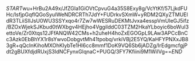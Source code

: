 $START$wu+HrBu2A49x/JfZGIa1GiOVtCpvuG4a35S8Exy8g/VcYtKf/57LjkdFUHc/lsfjpGqflQGoSyuIWeNDRCRTh7JdY+FUDrkvSXmW+yRDM2QXyZTMUEldR3TLiiSIIJsU0WU3SSYxqo4r7Zw7wWESRuDEKMtJvxa4esspVmUleGJ5ifz/BZOxWjekSJKbud0tWXbgv4HEjho4VggilddC03TZM2HkaYLboyic6boWul3ettoVe/Zr0Xtqs12JFfANQW42CMs+h2uheH4hoZxEGOGpL9LAw3APCcBnCc3Azk0EbBhYX1r8sYwvoDobgvtMh41tpobq/vrkiVBj2E5YQ/KaHFYPNXxJB83gR+qQcInKihoMXOhKIybTe1Hl6cc8mmf1DoK9VQ6Sb6jADZg/IrEdgmcfgjPdt2gBUXfdjdRUxjS3ldNCFynxGlqnaC+PUGQ/3FY7Kfiini9M1WiIVg==$END$